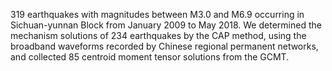 319 earthquakes with magnitudes between M3.0 and M6.9 occurring in Sichuan-yunnan Block from January 2009 to May 2018. 
We determined the mechanism solutions of 234 earthquakes by the CAP method, using the broadband waveforms 
recorded by Chinese regional permanent networks, and collected 85 centroid moment tensor solutions from the GCMT. 
